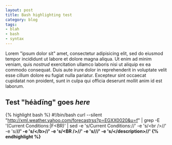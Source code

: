 ```yaml
---
layout: post
title: Bash highlighting test
category: blog
tags:
- blah
- bash
- syntax
---
```


Lorem "ipsum dolor sit" amet, consectetur adipisicing elit, sed do eiusmod tempor incididunt ut labore et dolore magna aliqua. Ut enim ad minim veniam, quis *nostrud* exercitation ullamco laboris nisi ut aliquip ex ea commodo consequat. Duis aute irure dolor in reprehenderit in voluptate velit esse cillum dolore eu fugiat nulla pariatur. Excepteur sint occaecat cupidatat non proident, sunt in culpa qui officia deserunt mollit anim id est laborum.

Test "héàdïng" goes *here*
--------------------------

{% highlight bash %}
#!/bin/bash
curl --silent "http://xml.weather.yahoo.com/forecastrss?p=EGXX0020&u=f" | grep -E '(Current Conditions:|F<BR)' | sed -e 's/Current Conditions://' -e 's/<br \/>//' -e 's/<b>//' -e 's/<\/b>//' -e 's/<BR \/>//' -e 's/<description>//' -e 's/<\/description>//'
{% endhighlight %}